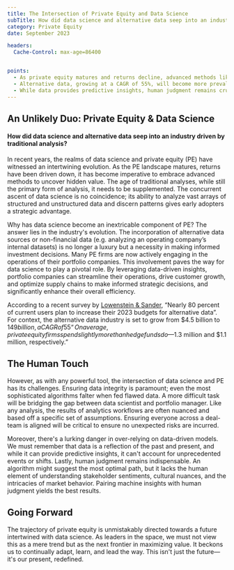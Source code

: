 ```yaml
---
title: The Intersection of Private Equity and Data Science
subTitle: How did data science and alternative data seep into an industry driven by traditional analysis?
category: Private Equity
date: September 2023

headers:
  Cache-Control: max-age=86400


points:
  - As private equity matures and returns decline, advanced methods like data science offer a strategic advantage by uncovering hidden value.
  - Alternative data, growing at a CAGR of 55%, will become more prevalent, with PE firms investing an increasing amount.
  - While data provides predictive insights, human judgment remains crucial for understanding cultural nuances and market intricacies, ensuring a balanced approach.
---
```


## An Unlikely Duo: Private Equity & Data Science 

#### How did data science and alternative data seep into an industry driven by traditional analysis? 

In recent years, the realms of data science and private equity (PE) have witnessed an intertwining evolution. As the 
PE landscape matures, returns have been driven down, it has become imperative to embrace advanced methods to uncover 
hidden value. The age of traditional analyses, while still the primary form of analysis, it needs to be supplemented. 
The concurrent ascent of data science is no coincidence; its ability to analyze vast arrays of structured and unstructured 
data and discern patterns gives early adopters a strategic advantage.  

Why has data science become an inextricable component of PE? The answer lies in the industry's evolution. 
The incorporation of alternative data sources or non-financial data (e.g. analyzing an operating company’s internal datasets)
is no longer a luxury but a necessity in making informed investment decisions. Many PE firms are now actively engaging 
in the operations of their portfolio companies. This involvement paves the way for data science to play a pivotal role. 
By leveraging data-driven insights, portfolio companies can streamline their operations, drive customer growth, and 
optimize supply chains to make informed strategic decisions, and significantly enhance their overall efficiency.  

 
According to a recent survey by [Lowenstein & Sander](https://www.lowenstein.com/media/11867/2022-alternative-data-report-final.pdf),
“Nearly 80 percent of current users plan to increase their 2023 
budgets for alternative data”. For context, the alternative data industry is set to grow from $4.5 billion to $149 billion, a 
CAGR of 55% from 2022 to 2030. A surprising result of this trend is that private equity firms now outpace hedge funds for alternative data: 
“On average, private equity firms spend slightly more than hedge funds do—$1.3 million and $1.1 million, respectively.” 
 
## The Human Touch
However, as with any powerful tool, the intersection of data science and PE has its challenges. 
Ensuring data integrity is paramount; even the most sophisticated algorithms falter when fed flawed data. 
A more difficult task will be bridging the gap between data scientist and portfolio manager. 
Like any analysis, the results of analytics workflows are often nuanced and based off a specific set of assumptions. 
Ensuring everyone across a deal-team is aligned will be critical to ensure no unexpected risks are incurred.  

Moreover, there's a lurking danger in over-relying on data-driven models. We must remember that data is a reflection of the past 
and present, and while it can provide predictive insights, it can't account for unprecedented events or shifts. 
Lastly, human judgment remains indispensable. An algorithm might suggest the most optimal path, but it lacks the 
human element of understanding stakeholder sentiments, cultural nuances, and the intricacies of market behavior. 
Pairing machine insights with human judgment yields the best results.  

## Going Forward 
The trajectory of private equity is unmistakably directed towards a future intertwined with data science. 
As leaders in the space, we must not view this as a mere trend but as the next frontier in maximizing value. 
It beckons us to continually adapt, learn, and lead the way. This isn't just the future—it's our present, redefined. 


